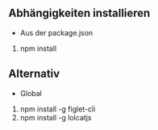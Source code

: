 ## Abhängigkeiten installieren
- Aus der package.json
1. npm install

## Alternativ
- Global
1. npm install -g figlet-cli
2. npm install -g lolcatjs
